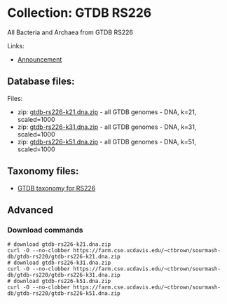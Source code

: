 # Collection: GTDB RS226

All Bacteria and Archaea from GTDB RS226

Links:

* [Announcement](https://forum.gtdb.ecogenomic.org/t/announcing-gtdb-r10-rs226/724)

## Database files:

Files:

* zip: [gtdb-rs226-k21.dna.zip](https://farm.cse.ucdavis.edu/~ctbrown/sourmash-db/gtdb-rs220/gtdb-rs226-k21.dna.zip) - all GTDB genomes - DNA, k=21, scaled=1000
* zip: [gtdb-rs226-k31.dna.zip](https://farm.cse.ucdavis.edu/~ctbrown/sourmash-db/gtdb-rs220/gtdb-rs226-k31.dna.zip) - all GTDB genomes - DNA, k=31, scaled=1000
* zip: [gtdb-rs226-k51.dna.zip](https://farm.cse.ucdavis.edu/~ctbrown/sourmash-db/gtdb-rs220/gtdb-rs226-k51.dna.zip) - all GTDB genomes - DNA, k=51, scaled=1000



## Taxonomy files:

* [GTDB taxonomy for RS226](https://farm.cse.ucdavis.edu/~ctbrown/sourmash-db/gtdb-rs226.lineages.csv)


## Advanced

### Download commands

```shell
# download gtdb-rs226-k21.dna.zip
curl -O --no-clobber https://farm.cse.ucdavis.edu/~ctbrown/sourmash-db/gtdb-rs220/gtdb-rs226-k21.dna.zip
# download gtdb-rs226-k31.dna.zip
curl -O --no-clobber https://farm.cse.ucdavis.edu/~ctbrown/sourmash-db/gtdb-rs220/gtdb-rs226-k31.dna.zip
# download gtdb-rs226-k51.dna.zip
curl -O --no-clobber https://farm.cse.ucdavis.edu/~ctbrown/sourmash-db/gtdb-rs220/gtdb-rs226-k51.dna.zip
```